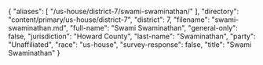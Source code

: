 {
  "aliases": [
    "/us-house/district-7/swami-swaminathan/"
  ],
  "directory": "content/primary/us-house/district-7",
  "district": 7,
  "filename": "swami-swaminathan.md",
  "full-name": "Swami Swaminathan",
  "general-only": false,
  "jurisdiction": "Howard County",
  "last-name": "Swaminathan",
  "party": "Unaffiliated",
  "race": "us-house",
  "survey-response": false,
  "title": "Swami Swaminathan"
}
